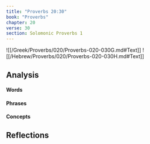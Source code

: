 ```yaml
---
title: "Proverbs 20:30"
book: "Proverbs"
chapter: 20
verse: 30
section: Solomonic Proverbs 1
---
```

![[/Greek/Proverbs/020/Proverbs-020-030G.md#Text]]
![[/Hebrew/Proverbs/020/Proverbs-020-030H.md#Text]]

## Analysis

#### Words

#### Phrases

#### Concepts

## Reflections

